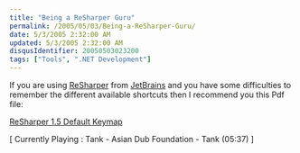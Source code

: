 ```yaml
---
title: "Being a ReSharper Guru"
permalink: /2005/05/03/Being-a-ReSharper-Guru/
date: 5/3/2005 2:32:00 AM
updated: 5/3/2005 2:32:00 AM
disqusIdentifier: 20050503023200
tags: ["Tools", ".NET Development"]
---
```

If you are using [ReSharper](http://www.jetbrains.com/resharper/) 
from [JetBrains](http://www.jetbrains.com) and you have some 
difficulties to remember the different available shortcuts then I recommend you 
this Pdf file:

[ReSharper 
1.5 Default Keymap](http://www.jetbrains.com/resharper/documentation/1.5_ReferenceCard.pdf)
<!-- more -->

[ Currently Playing : Tank - Asian Dub Foundation - Tank (05:37) 
]
